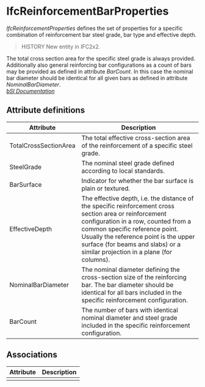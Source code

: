 IfcReinforcementBarProperties
=============================
_IfcReinforcementProperties_ defines the set of properties for a specific
combination of reinforcement bar steel grade, bar type and effective depth.  
  
> HISTORY  New entity in IFC2x2.  
  
The total cross section area for the specific steel grade is always provided.
Additionally also general reinforcing bar configurations as a count of bars
may be provided as defined in attribute _BarCount_. In this case the nominal
bar diameter should be identical for all given bars as defined in attribute
_NominalBarDiameter_.  
[ _bSI
Documentation_](https://standards.buildingsmart.org/IFC/DEV/IFC4_2/FINAL/HTML/schema/ifcprofileresource/lexical/ifcreinforcementbarproperties.htm)


Attribute definitions
---------------------
| Attribute             | Description                                                                                                                                                                                                                                                                                               |
|-----------------------|-----------------------------------------------------------------------------------------------------------------------------------------------------------------------------------------------------------------------------------------------------------------------------------------------------------|
| TotalCrossSectionArea | The total effective cross-section area of the reinforcement of a specific steel grade.                                                                                                                                                                                                                    |
| SteelGrade            | The nominal steel grade defined according to local standards.                                                                                                                                                                                                                                             |
| BarSurface            | Indicator for whether the bar surface is plain or textured.                                                                                                                                                                                                                                               |
| EffectiveDepth        | The effective depth, i.e. the distance of the specific reinforcement cross section area or reinforcement configuration in a row, counted from a common specific reference point. Usually the reference point is the upper surface (for beams and slabs) or a similar projection in a plane (for columns). |
| NominalBarDiameter    | The nominal diameter defining the cross-section size of the reinforcing bar. The bar diameter should be identical for all bars included in the specific reinforcement configuration.                                                                                                                      |
| BarCount              | The number of bars with identical nominal diameter and steel grade included in the specific reinforcement configuration.                                                                                                                                                                                  |

Associations
------------
| Attribute   | Description   |
|-------------|---------------|
|             |               |

